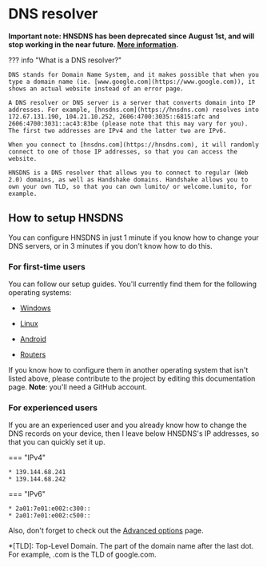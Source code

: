 # DNS resolver

**Important note: HNSDNS has been deprecated since August 1st, and will stop working in the near future. [More information](https://www.lumito.net/2025/08/01/deprecation-and-future-of-hnsdns/).**

??? info "What is a DNS resolver?"

    DNS stands for Domain Name System, and it makes possible that when you type a domain name (ie. [www.google.com](https://www.google.com)), it shows an actual website instead of an error page.
    
    A DNS resolver or DNS server is a server that converts domain into IP addresses. For example, [hnsdns.com](https://hnsdns.com) resolves into 172.67.131.190, 104.21.10.252, 2606:4700:3035::6815:afc and 2606:4700:3031::ac43:83be (please note that this may vary for you). The first two addresses are IPv4 and the latter two are IPv6.
    
    When you connect to [hnsdns.com](https://hnsdns.com), it will randomly connect to one of those IP addresses, so that you can access the website.
    
    HNSDNS is a DNS resolver that allows you to connect to regular (Web 2.0) domains, as well as Handshake domains. Handshake allows you to own your own TLD, so that you can own lumito/ or welcome.lumito, for example.

## How to setup HNSDNS

You can configure HNSDNS in just 1 minute if you know how to change your DNS servers, or in 3 minutes if you don't know how to do this.

### For first-time users

You can follow our setup guides. You'll currently find them for the following operating systems:

- [Windows](/dns-resolver/windows/)

- [Linux](/dns-resolver/linux/)

- [Android](/dns-resolver/android/)

- [Routers](/dns-resolver/routers/)

If you know how to configure them in another operating system that isn't listed above, please contribute to the project by editing this documentation page. **Note**: you'll need a GitHub account.

### For experienced users

If you are an experienced user and you already know how to change the DNS records on your device, then I leave below HNSDNS's IP addresses, so that you can quickly set it up.

=== "IPv4"

    * 139.144.68.241
    * 139.144.68.242

=== "IPv6"

    * 2a01:7e01:e002:c300::
    * 2a01:7e01:e002:c500::

Also, don't forget to check out the [Advanced options](/dns-resolver/advanced/) page.

*[TLD]: Top-Level Domain. The part of the domain name after the last dot. For example, .com is the TLD of google.com.
